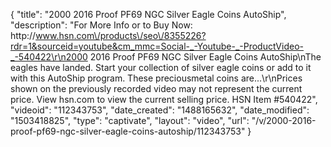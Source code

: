 {
    "title": "2000   2016 Proof PF69 NGC Silver Eagle Coins AutoShip",
    "description": "For More Info or to Buy Now: http:\/\/www.hsn.com\/products\/seo\/8355226?rdr=1&sourceid=youtube&cm_mmc=Social-_-Youtube-_-ProductVideo-_-540422\r\n2000   2016 Proof PF69 NGC Silver Eagle Coins  AutoShip\nThe eagles have landed. Start your collection of silver eagle coins or add to it with this AutoShip program. These preciousmetal coins are...\r\nPrices shown on the previously recorded video may not represent the current price.  View hsn.com to view the current selling price. HSN Item #540422",
    "videoid": "112343753",
    "date_created": "1488165632",
    "date_modified": "1503418825",
    "type": "captivate",
    "layout": "video",
    "url": "\/v\/2000-2016-proof-pf69-ngc-silver-eagle-coins-autoship\/112343753"
}